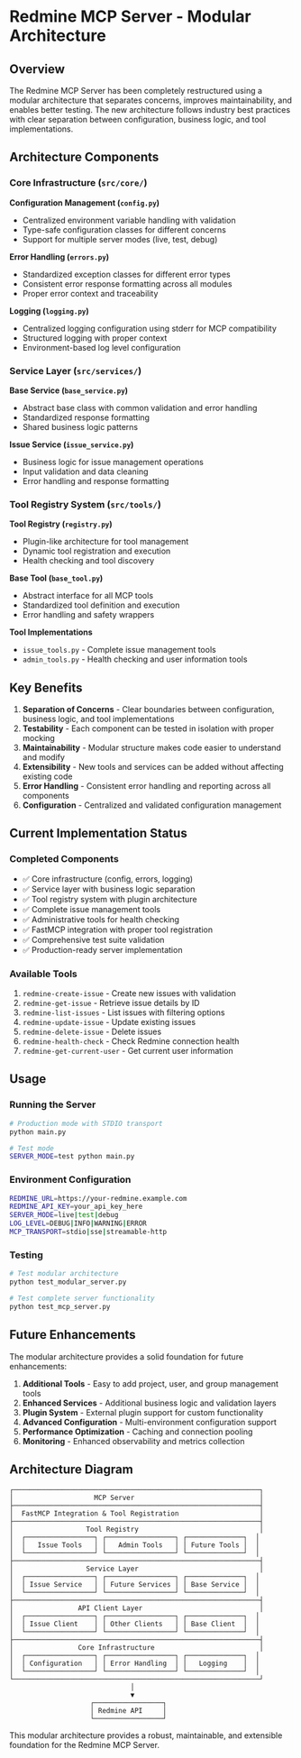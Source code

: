 # Redmine MCP Server - Modular Architecture

## Overview

The Redmine MCP Server has been completely restructured using a modular architecture that separates concerns, improves maintainability, and enables better testing. The new architecture follows industry best practices with clear separation between configuration, business logic, and tool implementations.

## Architecture Components

### Core Infrastructure (`src/core/`)

**Configuration Management (`config.py`)**
- Centralized environment variable handling with validation
- Type-safe configuration classes for different concerns
- Support for multiple server modes (live, test, debug)

**Error Handling (`errors.py`)**
- Standardized exception classes for different error types
- Consistent error response formatting across all modules
- Proper error context and traceability

**Logging (`logging.py`)**
- Centralized logging configuration using stderr for MCP compatibility
- Structured logging with proper context
- Environment-based log level configuration

### Service Layer (`src/services/`)

**Base Service (`base_service.py`)**
- Abstract base class with common validation and error handling
- Standardized response formatting
- Shared business logic patterns

**Issue Service (`issue_service.py`)**
- Business logic for issue management operations
- Input validation and data cleaning
- Error handling and response formatting

### Tool Registry System (`src/tools/`)

**Tool Registry (`registry.py`)**
- Plugin-like architecture for tool management
- Dynamic tool registration and execution
- Health checking and tool discovery

**Base Tool (`base_tool.py`)**
- Abstract interface for all MCP tools
- Standardized tool definition and execution
- Error handling and safety wrappers

**Tool Implementations**
- `issue_tools.py` - Complete issue management tools
- `admin_tools.py` - Health checking and user information tools

## Key Benefits

1. **Separation of Concerns** - Clear boundaries between configuration, business logic, and tool implementations
2. **Testability** - Each component can be tested in isolation with proper mocking
3. **Maintainability** - Modular structure makes code easier to understand and modify
4. **Extensibility** - New tools and services can be added without affecting existing code
5. **Error Handling** - Consistent error handling and reporting across all components
6. **Configuration** - Centralized and validated configuration management

## Current Implementation Status

### Completed Components
- ✅ Core infrastructure (config, errors, logging)
- ✅ Service layer with business logic separation
- ✅ Tool registry system with plugin architecture
- ✅ Complete issue management tools
- ✅ Administrative tools for health checking
- ✅ FastMCP integration with proper tool registration
- ✅ Comprehensive test suite validation
- ✅ Production-ready server implementation

### Available Tools
1. `redmine-create-issue` - Create new issues with validation
2. `redmine-get-issue` - Retrieve issue details by ID
3. `redmine-list-issues` - List issues with filtering options
4. `redmine-update-issue` - Update existing issues
5. `redmine-delete-issue` - Delete issues
6. `redmine-health-check` - Check Redmine connection health
7. `redmine-get-current-user` - Get current user information

## Usage

### Running the Server
```bash
# Production mode with STDIO transport
python main.py

# Test mode
SERVER_MODE=test python main.py
```

### Environment Configuration
```bash
REDMINE_URL=https://your-redmine.example.com
REDMINE_API_KEY=your_api_key_here
SERVER_MODE=live|test|debug
LOG_LEVEL=DEBUG|INFO|WARNING|ERROR
MCP_TRANSPORT=stdio|sse|streamable-http
```

### Testing
```bash
# Test modular architecture
python test_modular_server.py

# Test complete server functionality
python test_mcp_server.py
```

## Future Enhancements

The modular architecture provides a solid foundation for future enhancements:

1. **Additional Tools** - Easy to add project, user, and group management tools
2. **Enhanced Services** - Additional business logic and validation layers
3. **Plugin System** - External plugin support for custom functionality
4. **Advanced Configuration** - Multi-environment configuration support
5. **Performance Optimization** - Caching and connection pooling
6. **Monitoring** - Enhanced observability and metrics collection

## Architecture Diagram

```
┌─────────────────────────────────────────────────────────────┐
│                    MCP Server                               │
├─────────────────────────────────────────────────────────────┤
│  FastMCP Integration & Tool Registration                    │
├─────────────────────────────────────────────────────────────┤
│                  Tool Registry                              │
│  ┌─────────────────┐ ┌─────────────────┐ ┌──────────────┐  │
│  │   Issue Tools   │ │   Admin Tools   │ │ Future Tools │  │
│  └─────────────────┘ └─────────────────┘ └──────────────┘  │
├─────────────────────────────────────────────────────────────┤
│                  Service Layer                              │
│  ┌─────────────────┐ ┌─────────────────┐ ┌──────────────┐  │
│  │ Issue Service   │ │ Future Services │ │ Base Service │  │
│  └─────────────────┘ └─────────────────┘ └──────────────┘  │
├─────────────────────────────────────────────────────────────┤
│                API Client Layer                             │
│  ┌─────────────────┐ ┌─────────────────┐ ┌──────────────┐  │
│  │ Issue Client    │ │ Other Clients   │ │ Base Client  │  │
│  └─────────────────┘ └─────────────────┘ └──────────────┘  │
├─────────────────────────────────────────────────────────────┤
│                Core Infrastructure                          │
│  ┌─────────────────┐ ┌─────────────────┐ ┌──────────────┐  │
│  │ Configuration   │ │ Error Handling  │ │   Logging    │  │
│  └─────────────────┘ └─────────────────┘ └──────────────┘  │
└─────────────────────────────────────────────────────────────┘
                              │
                              ▼
                    ┌─────────────────┐
                    │ Redmine API     │
                    └─────────────────┘
```

This modular architecture provides a robust, maintainable, and extensible foundation for the Redmine MCP Server.